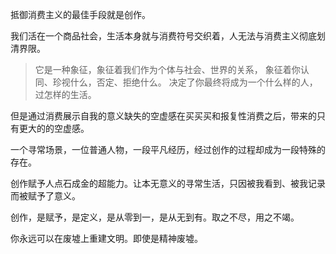 抵御消费主义的最佳手段就是创作。

我们活在一个商品社会，生活本身就与消费符号交织着，人无法与消费主义彻底划清界限。

>它是一种象征，象征着我们作为个体与社会、世界的关系，
>象征着你认同、珍视什么，否定、拒绝什么。
>决定了你最终将成为一个什么样的人，过怎样的生活。

但是通过消费展示自我的意义缺失的空虚感在买买买和报复性消费之后，带来的只有更大的的空虚感。

一个寻常场景，一位普通人物，一段平凡经历，经过创作的过程却成为一段特殊的存在。

创作赋予人点石成金的超能力。让本无意义的寻常生活，只因被我看到、被我记录而被赋予了意义。

创作，是赋予，是定义，是从零到一，是从无到有。取之不尽，用之不竭。

你永远可以在废墟上重建文明。即使是精神废墟。